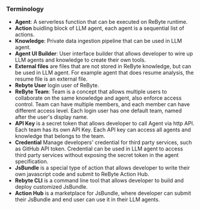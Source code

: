 ### Terminology

- **Agent**: A serverless function that can be executed on ReByte runtime.
- **Action** buidling block of LLM agent, each agent is a sequential list of actions.
- **Knowledge**: Private data ingestion pipeline that can be used in LLM agent.
- **Agent UI Builder**: User interface builder that allows developer to wire up LLM agents and knowledge to create their own tools.
- **External files** are files that are not stored in ReByte knowledge, but can be used in LLM agent. For example agent that does resume analysis, the resume file is an external file.
- **Rebyte User** login user of ReByte.
- **ReByte Team**: Team is a concept that allows multiple users to collaborate on the same knowledge and agent, also enforce access control. Team can have multiple members, and each member can have different access level. Each login user has one default team, named after the user's display name.
- **API Key** is a secret token that allows developer to call Agent via http API. Each team has its own API Key. Each API key can access all agents and knowledge that belongs to the team.
- **Credential** Manage developers' credential for third party services, such as GitHub API token. Credential can be used in LLM agent to access third party services without exposing the secret token in the agent specification.
- **JsBundle** is a special type of action that allows developer to write their own javascript code and submit to ReByte Action Hub.
- **Rebyte CLI** is a command line tool that allows developer to build and deploy customized JsBundle.
- **Action Hub** is a marketplace for JsBundle, where developer can submit their JsBundle and end user can use it in their LLM agents.
